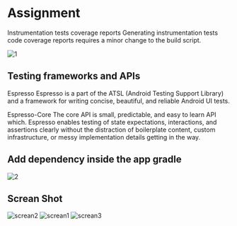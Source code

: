# Assignment

Instrumentation tests coverage reports
Generating instrumentation tests code coverage reports requires a minor change to the build script.

 ![1](https://user-images.githubusercontent.com/15821172/64888379-e6063a00-d67b-11e9-81c4-7f324f5e353d.PNG)


## Testing frameworks and APIs


Espresso
Espresso is a part of the ATSL (Android Testing Support Library) and a framework for writing concise, beautiful, and reliable Android UI tests.

Espresso-Core
The core API is small, predictable, and easy to learn API which. Espresso enables testing of state expectations, interactions, and assertions clearly without the distraction of boilerplate content, custom infrastructure, or messy implementation details getting in the way.

##  Add dependency inside the app gradle
![2](https://user-images.githubusercontent.com/15821172/64888600-747abb80-d67c-11e9-979b-6a3d909e61a6.PNG)

## Screan Shot

![screan2](https://user-images.githubusercontent.com/15821172/64904619-893b6b80-d6dd-11e9-920b-cdbdeec0fb79.PNG)
![screan1](https://user-images.githubusercontent.com/15821172/64904616-86d91180-d6dd-11e9-8d4f-175027f8aec1.PNG)
![screan3](https://user-images.githubusercontent.com/15821172/64904620-8b9dc580-d6dd-11e9-9498-40a7cce9e6c7.PNG)





